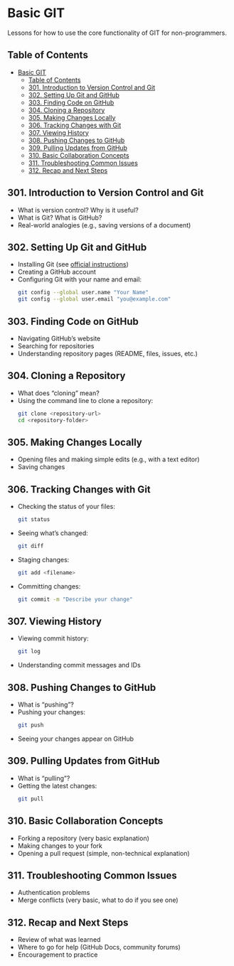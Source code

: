 # Basic GIT

Lessons for how to use the core functionality of GIT for non-programmers.

## Table of Contents

- [Basic GIT](#basic-git)
  - [Table of Contents](#table-of-contents)
  - [301. Introduction to Version Control and Git](#301-introduction-to-version-control-and-git)
  - [302. Setting Up Git and GitHub](#302-setting-up-git-and-github)
  - [303. Finding Code on GitHub](#303-finding-code-on-github)
  - [304. Cloning a Repository](#304-cloning-a-repository)
  - [305. Making Changes Locally](#305-making-changes-locally)
  - [306. Tracking Changes with Git](#306-tracking-changes-with-git)
  - [307. Viewing History](#307-viewing-history)
  - [308. Pushing Changes to GitHub](#308-pushing-changes-to-github)
  - [309. Pulling Updates from GitHub](#309-pulling-updates-from-github)
  - [310. Basic Collaboration Concepts](#310-basic-collaboration-concepts)
  - [311. Troubleshooting Common Issues](#311-troubleshooting-common-issues)
  - [312. Recap and Next Steps](#312-recap-and-next-steps)

## 301. Introduction to Version Control and Git

- What is version control? Why is it useful?
- What is Git? What is GitHub?
- Real-world analogies (e.g., saving versions of a document)

## 302. Setting Up Git and GitHub

- Installing Git (see [official instructions](https://git-scm.com/book/en/v2/Getting-Started-Installing-Git))
- Creating a GitHub account
- Configuring Git with your name and email:
  ```sh
  git config --global user.name "Your Name"
  git config --global user.email "you@example.com"
  ```

## 303. Finding Code on GitHub

- Navigating GitHub’s website
- Searching for repositories
- Understanding repository pages (README, files, issues, etc.)

## 304. Cloning a Repository

- What does “cloning” mean?
- Using the command line to clone a repository:
  ```sh
  git clone <repository-url>
  cd <repository-folder>
  ```

## 305. Making Changes Locally

- Opening files and making simple edits (e.g., with a text editor)
- Saving changes

## 306. Tracking Changes with Git

- Checking the status of your files:
  ```sh
  git status
  ```
- Seeing what’s changed:
  ```sh
  git diff
  ```
- Staging changes:
  ```sh
  git add <filename>
  ```
- Committing changes:
  ```sh
  git commit -m "Describe your change"
  ```

## 307. Viewing History

- Viewing commit history:
  ```sh
  git log
  ```
- Understanding commit messages and IDs

## 308. Pushing Changes to GitHub

- What is “pushing”?
- Pushing your changes:
  ```sh
  git push
  ```
- Seeing your changes appear on GitHub

## 309. Pulling Updates from GitHub

- What is “pulling”?
- Getting the latest changes:
  ```sh
  git pull
  ```

## 310. Basic Collaboration Concepts

- Forking a repository (very basic explanation)
- Making changes to your fork
- Opening a pull request (simple, non-technical explanation)

## 311. Troubleshooting Common Issues

- Authentication problems
- Merge conflicts (very basic, what to do if you see one)

## 312. Recap and Next Steps

- Review of what was learned
- Where to go for help (GitHub Docs, community forums)
- Encouragement to practice
